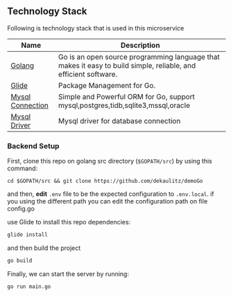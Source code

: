 ## Technology Stack

Following is technology stack that is used in this microservice

| Name | Description |
|------|-------------|
| [Golang](https://golang.org/) | Go is an open source programming language that makes it easy to build simple, reliable, and efficient software. |
| [Glide](https://glide.sh/) | Package Management for Go. |
| [Mysql Connection](http://xorm.io/) | Simple and Powerful ORM for Go, support mysql,postgres,tidb,sqlite3,mssql,oracle |
| [Mysql Driver](https://github.com/go-sql-driver/mysql) | Mysql driver for database connection|


### Backend Setup
First, clone this repo on golang src directory (`$GOPATH/src`) by using this command:

```
cd $GOPATH/src && git clone https://github.com/dekaulitz/demoGo
```


and then, **edit** `.env` file to be the expected configuration to `.env.local`. 
if you using the different path you can edit the configuration path on file config.go

use Glide to install this repo dependencies:

```bash
glide install
```
and then build the project

```bash
go build
```

Finally, we can start the server by running:
```bash
go run main.go
```
